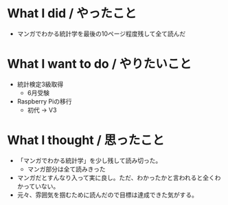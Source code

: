 # What I did / やったこと
- マンガでわかる統計学を最後の10ページ程度残して全て読んだ

# What I want to do / やりたいこと
- 統計検定3級取得
  - 6月受験
- Raspberry Piの移行
  - 初代 → V3

# What I thought / 思ったこと
- 「マンガでわかる統計学」を少し残して読み切った。
  - マンガ部分は全て読みきった
- マンガだとすんなり入って実に良し。ただ、わかったかと言われると全くわかっていない。
- 元々、雰囲気を掴むために読んだので目標は達成できた気がする。
